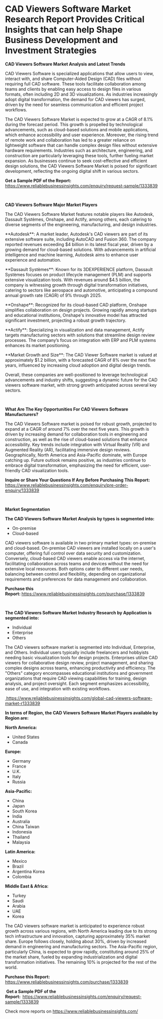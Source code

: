 <p><h1>CAD Viewers Software Market Research Report Provides Critical Insights that can help Shape Business Development and Investment Strategies</h1></p><p><strong>CAD Viewers Software Market Analysis and Latest Trends</strong></p>
<p><p>CAD Viewers Software is specialized applications that allow users to view, interact with, and share Computer-Aided Design (CAD) files without requiring full CAD software. These tools facilitate collaboration among teams and clients by enabling easy access to design files in various formats, often including 2D and 3D visualizations. As industries increasingly adopt digital transformation, the demand for CAD viewers has surged, driven by the need for seamless communication and efficient project workflows.</p><p>The CAD Viewers Software Market is expected to grow at a CAGR of 8.1% during the forecast period. This growth is propelled by technological advancements, such as cloud-based solutions and mobile applications, which enhance accessibility and user experience. Moreover, the rising trend of remote work and collaboration has led to a greater reliance on lightweight software that can handle complex design files without extensive hardware requirements. Industries such as architecture, engineering, and construction are particularly leveraging these tools, further fueling market expansion. As businesses continue to seek cost-effective and efficient design solutions, the CAD Viewers Software Market is poised for significant development, reflecting the ongoing digital shift in various sectors.</p></p>
<p><strong>Get a Sample PDF of the Report:&nbsp;</strong> <a href="https://www.reliablebusinessinsights.com/enquiry/request-sample/1333839?utm_campaign=2242&utm_medium=2&utm_source=Github&utm_content=ia&utm_term=24032025&utm_id=cad-viewers-software">https://www.reliablebusinessinsights.com/enquiry/request-sample/1333839</a></p>
<p>&nbsp;</p>
<p><strong>CAD Viewers Software Major Market Players</strong></p>
<p><p>The CAD Viewers Software Market features notable players like Autodesk, Dassault Systèmes, Onshape, and Actify, among others, each catering to diverse segments of the engineering, manufacturing, and design industries.</p><p>**Autodesk**: A market leader, Autodesk's CAD viewers are part of its extensive software suite, including AutoCAD and Fusion 360. The company reported revenues exceeding $4 billion in its latest fiscal year, driven by a growing demand for cloud-based solutions. With advancements in artificial intelligence and machine learning, Autodesk aims to enhance user experience and automation.</p><p>**Dassault Systèmes**: Known for its 3DEXPERIENCE platform, Dassault Systèmes focuses on product lifecycle management (PLM) and supports extensive visualization tools. With revenues around $4.5 billion, the company is witnessing growth through digital transformation initiatives, catering to sectors like aerospace and automotive, anticipating a compound annual growth rate (CAGR) of 9% through 2025.</p><p>**Onshape**: Recognized for its cloud-based CAD platform, Onshape simplifies collaboration on design projects. Growing rapidly among startups and educational institutions, Onshape's innovative model has attracted significant investment, projecting a robust growth trajectory.</p><p>**Actify**: Specializing in visualization and data management, Actify targets manufacturing sectors with solutions that streamline design review processes. The company’s focus on integration with ERP and PLM systems enhances its market positioning.</p><p>**Market Growth and Size**: The CAD Viewer Software market is valued at approximately $1.2 billion, with a forecasted CAGR of 8% over the next five years, influenced by increasing cloud adoption and digital design trends. </p><p>Overall, these companies are well-positioned to leverage technological advancements and industry shifts, suggesting a dynamic future for the CAD viewers software market, with strong growth anticipated across several key sectors.</p></p>
<p>&nbsp;</p>
<p><strong>What Are The Key Opportunities For CAD Viewers Software Manufacturers?</strong></p>
<p><p>The CAD Viewers Software market is poised for robust growth, projected to expand at a CAGR of around 7% over the next five years. This growth is driven by increasing demand for collaboration tools in engineering and construction, as well as the rise of cloud-based solutions that enhance accessibility. Key trends include integration with Virtual Reality (VR) and Augmented Reality (AR), facilitating immersive design reviews. Geographically, North America and Asia-Pacific dominate, with Europe catching up. Future outlook remains positive, as industries continue to embrace digital transformation, emphasizing the need for efficient, user-friendly CAD visualization tools.</p></p>
<p><strong>Inquire or Share Your Questions If Any Before Purchasing This Report:</strong> <a href="https://www.reliablebusinessinsights.com/enquiry/pre-order-enquiry/1333839?utm_campaign=2242&utm_medium=2&utm_source=Github&utm_content=ia&utm_term=24032025&utm_id=cad-viewers-software">https://www.reliablebusinessinsights.com/enquiry/pre-order-enquiry/1333839</a></p>
<p>&nbsp;</p>
<p><strong>Market Segmentation</strong></p>
<p><strong>The CAD Viewers Software Market Analysis by types is segmented into:</strong></p>
<p><ul><li>On-premise</li><li>Cloud-based</li></ul></p>
<p><p>CAD viewers software is available in two primary market types: on-premise and cloud-based. On-premise CAD viewers are installed locally on a user's computer, offering full control over data security and customization. Conversely, cloud-based CAD viewers enable access via the internet, facilitating collaboration across teams and devices without the need for extensive local resources. Both options cater to different user needs, balancing between control and flexibility, depending on organizational requirements and preferences for data management and collaboration.</p></p>
<p><strong>Purchase this Report:&nbsp;</strong><a href="https://www.reliablebusinessinsights.com/purchase/1333839?utm_campaign=2242&utm_medium=2&utm_source=Github&utm_content=ia&utm_term=24032025&utm_id=cad-viewers-software">https://www.reliablebusinessinsights.com/purchase/1333839</a></p>
<p>&nbsp;</p>
<p><strong>The CAD Viewers Software Market Industry Research by Application is segmented into:</strong></p>
<p><ul><li>Individual</li><li>Enterprise</li><li>Others</li></ul></p>
<p><p>The CAD viewers software market is segmented into Individual, Enterprise, and Others. Individual users typically include freelancers and hobbyists needing basic visualization tools for design projects. Enterprises utilize CAD viewers for collaborative design review, project management, and sharing complex designs across teams, enhancing productivity and efficiency. The "Others" category encompasses educational institutions and government organizations that require CAD viewing capabilities for training, design analysis, and project oversight. Each segment emphasizes accessibility, ease of use, and integration with existing workflows.</p></p>
<p><a href="https://www.reliablebusinessinsights.com/global-cad-viewers-software-market-r1333839?utm_campaign=2242&utm_medium=2&utm_source=Github&utm_content=ia&utm_term=24032025&utm_id=cad-viewers-software">&nbsp;https://www.reliablebusinessinsights.com/global-cad-viewers-software-market-r1333839</a></p>
<p><strong>In terms of Region, the CAD Viewers Software Market Players available by Region are:</strong></p>
<p>
    <p> <strong> North America: </strong>
        <ul>
            <li>United States</li>
            <li>Canada</li>
        </ul>
        </p> 
    <p> <strong> Europe: </strong>
        <ul>
            <li>Germany</li>
            <li>France</li>
            <li>U.K.</li>
            <li>Italy</li>
            <li>Russia</li>
        </ul>
        </p> 
    <p> <strong> Asia-Pacific: </strong>
        <ul>
            <li>China</li>
            <li>Japan</li>
            <li>South Korea</li>
            <li>India</li>
            <li>Australia</li>
            <li>China Taiwan</li>
            <li>Indonesia</li>
            <li>Thailand</li>
            <li>Malaysia</li>
        </ul>
        </p> 
    <p> <strong> Latin America: </strong>
        <ul>
            <li>Mexico</li>
            <li>Brazil</li>
            <li>Argentina Korea</li>
            <li>Colombia</li>
        </ul>
        </p> 
    <p> <strong> Middle East & Africa: </strong>
        <ul>
            <li>Turkey</li>
            <li>Saudi</li>
            <li>Arabia</li>
            <li>UAE</li>
            <li>Korea</li>
        </ul>
    </p>
    </p>
<p><p>The CAD viewers software market is anticipated to experience robust growth across various regions, with North America leading due to its strong tech infrastructure and innovation, capturing approximately 35% market share. Europe follows closely, holding about 30%, driven by increased demand in engineering and manufacturing sectors. The Asia-Pacific region, particularly China, is expected to grow rapidly, constituting around 25% of the market share, fueled by expanding industrialization and digital transformation initiatives. The remaining 10% is projected for the rest of the world.</p></p>
<p><strong>Purchase this Report: </strong><a href="https://www.reliablebusinessinsights.com/purchase/1333839?utm_campaign=2242&utm_medium=2&utm_source=Github&utm_content=ia&utm_term=24032025&utm_id=cad-viewers-software">https://www.reliablebusinessinsights.com/purchase/1333839</a></p>
<p>&nbsp;<strong>Get a Sample PDF of the Report:&nbsp;&nbsp;</strong><a href="https://www.reliablebusinessinsights.com/enquiry/request-sample/1333839?utm_campaign=2242&utm_medium=2&utm_source=Github&utm_content=ia&utm_term=24032025&utm_id=cad-viewers-software">https://www.reliablebusinessinsights.com/enquiry/request-sample/1333839</a></p>
<p><strong></strong></p>
<p>Check more reports on <a href="https://www.reliablebusinessinsights.com/?utm_campaign=2242&utm_medium=2&utm_source=Github&utm_content=ia&utm_term=24032025&utm_id=cad-viewers-software">https://www.reliablebusinessinsights.com/</a></p>
